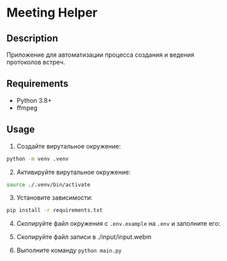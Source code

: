 # Meeting Helper

## Description

Приложение для автоматизации процесса создания и ведения протоколов встреч.

## Requirements

- Python 3.8+
- ffmpeg

## Usage

1. Создайте вирутальное окружение:

```bash
python -m venv .venv
```

2. Активируйте вирутальное окружение:

```bash
source ./.venv/bin/activate
```

3. Установите зависимости:

```bash
pip install -r requirements.txt
```
4. Скопируйте файл окружения с `.env.example` на `.env` и заполните его:

5. Скопируйте файл записи в ./input/input.webm
6. Выполните команду `python main.py`